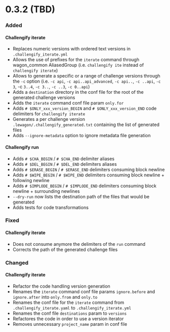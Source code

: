 
# 0.3.2 (TBD)

### Added

#### Challengify iterate

- Replaces numeric versions with ordered text versions in `.challengify_iterate.yml`
- Allows the use of prefixes for the `iterate` command through wagon_common AliasedGroup (i.e. `challengify ite` instead of `challengify iterate`)
- Allows to generate a specific or a range of challenge versions through the `-c` option (i.e. `-c api`, `-c api..api_advanced`, `-c api..`, `-c ..api`, `-c 3`, -c `3..4`, `-c 3..`, `-c ..3`, `-c 0..api`)
- Adds a `destination` directory in the conf file for the root of the generated challenge versions
- Adds the `iterate` command conf file param `only.for`
- Adds `# $ONLY_xxx_version_BEGIN` and `# $ONLY_xxx_version_END` code delimiters for `challengify iterate`
- Generates a per challenge version `.lewagon/.challengify_generated.txt` containing the list of generated files
- Adds `--ignore-metadata` option to ignore metadata file generation

#### Challengify run

- Adds `# $CHA_BEGIN` / `# $CHA_END` delimiter aliases
- Adds `# $DEL_BEGIN` / `# $DEL_END` delimiters aliases
- Adds `# $ERASE_BEGIN` / `# $ERASE_END` delimiters consuming block newline
- Adds `# $WIPE_BEGIN` / `# $WIPE_END` delimiters consuming block newline + following newline
- Adds `# $IMPLODE_BEGIN` / `# $IMPLODE_END` delimiters consuming block newline + surrounding newlines
- `--dry-run` now lists the destination path of the files that would be generated
- Adds tests for code transformations

### Fixed

#### Challengify iterate

- Does not consume anymore the delimiters of the `run` command
- Corrects the path of the generated challenge files

### Changed

#### Challengify iterate

- Refactor the code handling version generation
- Renames the `iterate` command conf file params `ignore.before` and `ignore.after` into `only.from` and `only.to`
- Renames the conf file for the `iterate` command from `.challengify_iterate.yaml` to `.challengify_iterate.yml`
- Renames the conf file `destinations` param to `versions`
- Refactores the code in order to use a version iterator
- Removes unnecessary `project_name` param in conf file
